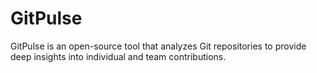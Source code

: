 # GitPulse
GitPulse is an open-source tool that analyzes Git repositories to provide deep insights into individual and team contributions. 
